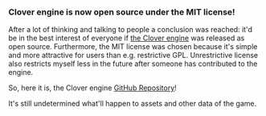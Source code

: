 ### Clover engine is now open source under the MIT license!
After a lot of thinking and talking to people a conclusion was reached: it'd be in the best interest of everyone if [the Clover engine](http://www.youtube.com/watch?v=-tum9KOXC2o) was released as open source. Furthermore, the MIT license was chosen because it's simple and more attractive for users than e.g. restrictive GPL. Unrestrictive license also restricts myself less in the future after someone has contributed to the engine.

So, here it is, the Clover engine [GitHub Repository](http://github.com/crafn/clover)!

It's still undetermined what'll happen to assets and other data of the game.
